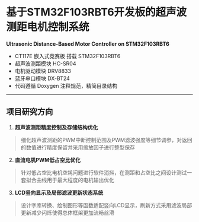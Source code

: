 # 基于STM32F103RBT6开发板的超声波测距电机控制系统 
**Ultrasonic Distance-Based Motor Controller on STM32F103RBT6**

- CT117E 嵌入式竞赛板 搭载 STM32F103RBT6
- 超声波测距模块 HC-SR04
- 电机驱动模块 DRV8833
- 蓝牙串口模块 DX-BT24
- 代码遵循 Doxygen 注释规范，精简目录结构 

---

## 项目研究方向 
1. **超声波测距精度控制及存储结构优化** 

> 细化超声波测距的PWM中断控制范围及PWM滤波强度等细节调参，对返回的数值进行精度保留并采用缩放因子进行整型保存

2. **直流电机PWM低占空比优化**
   
> 针对低占空比电机空耗问题进行软件消抖，在测距和占空比之间设计测试一套拟合曲线用于最大程度的电机输出优化

3. **LCD竖向显示及局部滤波更新状态系统**
 
> 设计字库转换、绘制图形等函数适配竖向LCD显示，刷新方式采用滤波局部更新减少闪烁使得总体框架更加流畅丝滑
